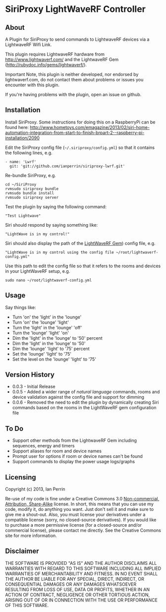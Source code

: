 SiriProxy LightWaveRF Controller
================================
About
-----
A Plugin for SiriProxy to send commands to LightwaveRF devices via a LightwaveRF Wifi Link.

This plugin requires LightwaveRF hardware from http://www.lightwaverf.com/ and the LightwaveRF Gem (http://rubydoc.info/gems/lightwaverf/).

Important Note, this plugin is neither developed, nor endorsed by lightwaverf.com, do not contact them about problems or issues you encounter with this plugin. 

If you're having problems with the plugin, open an issue on github.

Installation
------------

Install SiriProxy. Some instructions for doing this on a RaspberryPi can be found here: http://www.hometoys.com/emagazine/2013/02/siri-home-automation-integration-from-start-to-finish-brpart-2--raspberry-pi-installation/2090

Edit the SiriProxy config file (`~/.siriproxy/config.yml`) so that it contains the following lines, e.g.

    - name: 'Lwrf'
      git: 'git://github.com/ianperrin/siriproxy-lwrf.git'

Re-bundle SiriProxy, e.g.

	cd ~/SiriProxy
	rvmsudo siriproxy bundle
	rvmsudo bundle install
	rvmsudo siriproxy server

Test the plugin by saying the following command:

	"Test Lightwave"

Siri should respond by saying something like:

	"LightWave is in my control!"

Siri should also display the path of the [LightWaveRF Gem](http://rubydoc.info/gems/lightwaverf/)) config file, e.g.

	"LightWave is in my control using the config file ~/root/lightwaverf-config.yml"

Use this path to edit the config file so that it refers to the rooms and devices in your LightWaveRF setup, e.g.

	sudo nano ~/root/lightwaverf-config.yml


Usage
-----
Say things like:

* Turn 'on' the 'light' in the 'lounge'
* Turn 'on' the 'lounge' 'light'
* Turn the 'light' in the 'lounge' 'off'
* Turn the 'lounge' 'light' 'on'
* Dim the 'light' in the 'lounge' to '50' percent
* Dim the 'light' in the 'lounge' to '50'
* Dim the 'lounge' 'light' to '75' percent
* Set the 'lounge' 'light' to '75'
* Set the level on the 'lounge' 'light' to '75'

Version History
-----
* 0.0.3 - Initial Release
* 0.0.5 - Added a wider range of _natural language_ commands, rooms and device validation against the config file and support for dimming
* 0.0.6 - Removed the need to edit the plugin by dynamically creating Siri commands based on the rooms in the LightWaveRF gem configuration file

To Do
-----
* Support other methods from the LightwaveRF Gem including sequences, energy and timers
* Support aliases for room and device names
* Prompt user for options if room or device names can't be found
* Support commands to display the power usage logs/graphs

Licensing
---------
Copyright (c) 2013, Ian Perrin

Re-use of my code is fine under a Creative Commons 3.0 [Non-commercial, Attribution, Share-Alike](http://creativecommons.org/licenses/by-nc-sa/3.0/) license. In short, this means that you can use my code, modify it, do anything you want. Just don't sell it and make sure to give me a shout-out. Also, you must license your derivatives under a compatible license (sorry, no closed-source derivatives). If you would like to purchase a more permissive license (for a closed-source and/or commercial license), please contact me directly. See the Creative Commons site for more information.

Disclaimer
---------
THE SOFTWARE IS PROVIDED "AS IS" AND THE AUTHOR DISCLAIMS ALL WARRANTIES WITH REGARD TO THIS SOFTWARE INCLUDING ALL IMPLIED WARRANTIES OF MERCHANTABILITY AND FITNESS. IN NO EVENT SHALL THE AUTHOR BE LIABLE FOR ANY SPECIAL, DIRECT, INDIRECT, OR CONSEQUENTIAL DAMAGES OR ANY DAMAGES WHATSOEVER RESULTING FROM LOSS OF USE, DATA OR PROFITS, WHETHER IN AN ACTION OF CONTRACT, NEGLIGENCE OR OTHER TORTIOUS ACTION, ARISING OUT OF OR IN CONNECTION WITH THE USE OR PERFORMANCE OF THIS SOFTWARE.
